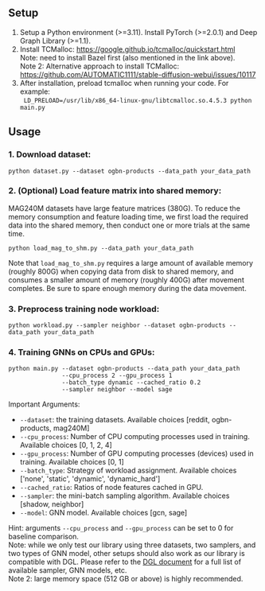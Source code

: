 ## Setup

1. Setup a Python environment (>=3.11). Install PyTorch (>=2.0.1) and Deep Graph Library (>=1.1).
2. Install TCMalloc:  https://google.github.io/tcmalloc/quickstart.html  
Note: need to install Bazel first (also mentioned in the link above).   
Note 2: Alternative approach to install TCMalloc: https://github.com/AUTOMATIC1111/stable-diffusion-webui/issues/10117
3. After installation, preload tcmalloc when running your code. For example:   
``` LD_PRELOAD=/usr/lib/x86_64-linux-gnu/libtcmalloc.so.4.5.3 python main.py```


## Usage
### 1. Download dataset:  
```
python dataset.py --dataset ogbn-products --data_path your_data_path
```
### 2. (Optional) Load feature matrix into shared memory:  
MAG240M datasets have large feature matrices (380G). To reduce the memory consumption and feature loading time, we first load the required data into the shared memory, then conduct one or more trials at the same time.  
```
python load_mag_to_shm.py --data_path your_data_path
```   
Note that `load_mag_to_shm.py` requires a large amount of available memory (roughly 800G) when copying data from disk to shared memory, and consumes a smaller amount of memory (roughly 400G) after movement completes. Be sure to spare enough memory during the data movement.
### 3. Preprocess training node workload:   
``` 
python workload.py --sampler neighbor --dataset ogbn-products --data_path your_data_path 
```
### 4. Training GNNs on CPUs and GPUs:  
```
python main.py --dataset ogbn-products --data_path your_data_path
               --cpu_process 2 --gpu_process 1
               --batch_type dynamic --cached_ratio 0.2
               --sampler neighbor --model sage
```  
  Important Arguments: 
  - `--dataset`: the training datasets. Available choices [reddit, ogbn-products, mag240M]
  - `--cpu_process`: Number of CPU computing processes used in training. Available choices [0, 1, 2, 4]
  - `--gpu_process`: Number of GPU computing processes (devices) used in training. Available choices [0, 1]
  - `--batch_type`: Strategy of workload assignment. Available choices ['none', 'static', 'dynamic', 'dynamic_hard']
  - `--cached_ratio`: Ratios of node features cached in GPU.
  - `--sampler`: the mini-batch sampling algorithm. Available choices [shadow, neighbor]
  - `--model`: GNN model. Available choices [gcn, sage]
  
  Hint: arguments `--cpu_process` and `--gpu_process` can be set to 0 for baseline comparison.  
  Note: while we only test our library using three datasets, two samplers, and two types of GNN model, other setups should also work as our library is compatible with DGL. Please refer to the [DGL document](https://docs.dgl.ai) for a full list of available sampler, GNN models, etc.  
  Note 2: large memory space (512 GB or above) is highly recommended.
